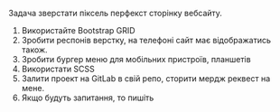 
Задача зверстати піксель перфекст сторінку вебсайту.
1. Використайте Bootstrap GRID
2. Зробити респонів верстку, на телефоні сайт має відображатись також.
3. Зробити бургер меню для мобільних пристроїв, планшетів
4. Використати SCSS
5. Залити проект на GitLab в свій репо, сторити мердж реквест на мене.
6. Якщо будуть запитання, то пишіть